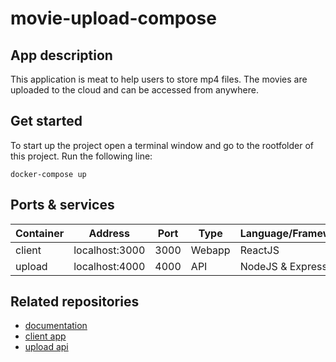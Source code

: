 # movie-upload-compose

## App description
This application is meat to help users to store mp4 files. The movies are uploaded to the cloud and can be accessed from anywhere.

## Get started
To start up the project open a terminal window and go to the rootfolder of this project. Run the following line:

`docker-compose up`

## Ports & services
| Container                 | Address        | Port | Type     | Language/Framework    |
|---------------------------|----------------|------|----------|-----------------------|
| client                    | localhost:3000 | 3000 | Webapp   | ReactJS               |
| upload                    | localhost:4000 | 4000 | API      | NodeJS & ExpressJS    |

## Related repositories
* [documentation](https://github.com/andrei-filip912/movie-upload-documentation/blob/main/End%20to%20end%20testing.docx)
* [client app](https://github.com/andrei-filip912/client)
* [upload api](https://github.com/andrei-filip912/upload)


